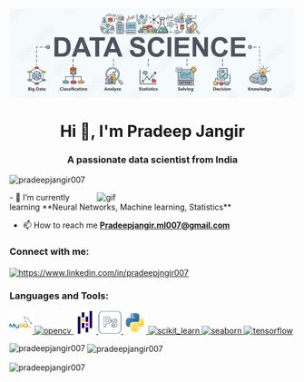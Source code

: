 ![logo](https://github.com/PradeepJangir007/PradeepJangir007/blob/main/img.jpg?raw=true)
<h1 align="center">Hi 👋, I'm Pradeep Jangir</h1>
<h3 align="center">A passionate data scientist from India</h3>

<p align="left"> <img src="https://komarev.com/ghpvc/?username=pradeepjangir007&label=Profile%20views&color=0e75b6&style=flat" alt="pradeepjangir007" /> </p>
<img align="right" alt="gif" width="350" src="https://i.pinimg.com/originals/fc/71/63/fc71635c7f1b09ed30413f59bb749582.gif">
- 🌱 I’m currently learning **Neural Networks, Machine learning, Statistics**

- 📫 How to reach me **Pradeepjangir.ml007@gmail.com**

<h3 align="left">Connect with me:</h3>
<p align="left">
<a href="https://linkedin.com/in/https://www.linkedin.com/in/pradeepjngir007/" target="blank"><img align="center" src="https://raw.githubusercontent.com/rahuldkjain/github-profile-readme-generator/master/src/images/icons/Social/linked-in-alt.svg" alt="https://www.linkedin.com/in/pradeepjngir007" height="30" width="40" /></a>
</p>

<h3 align="left">Languages and Tools:</h3>
<p align="left"> <a href="https://www.mysql.com/" target="_blank" rel="noreferrer"> <img src="https://raw.githubusercontent.com/devicons/devicon/master/icons/mysql/mysql-original-wordmark.svg" alt="mysql" width="40" height="40"/> </a> <a href="https://opencv.org/" target="_blank" rel="noreferrer"> <img src="https://www.vectorlogo.zone/logos/opencv/opencv-icon.svg" alt="opencv" width="40" height="40"/> </a> <a href="https://pandas.pydata.org/" target="_blank" rel="noreferrer"> <img src="https://raw.githubusercontent.com/devicons/devicon/2ae2a900d2f041da66e950e4d48052658d850630/icons/pandas/pandas-original.svg" alt="pandas" width="40" height="40"/> </a> <a href="https://www.photoshop.com/en" target="_blank" rel="noreferrer"> <img src="https://raw.githubusercontent.com/devicons/devicon/master/icons/photoshop/photoshop-line.svg" alt="photoshop" width="40" height="40"/> </a> <a href="https://www.python.org" target="_blank" rel="noreferrer"> <img src="https://raw.githubusercontent.com/devicons/devicon/master/icons/python/python-original.svg" alt="python" width="40" height="40"/> </a> <a href="https://scikit-learn.org/" target="_blank" rel="noreferrer"> <img src="https://upload.wikimedia.org/wikipedia/commons/0/05/Scikit_learn_logo_small.svg" alt="scikit_learn" width="40" height="40"/> </a> <a href="https://seaborn.pydata.org/" target="_blank" rel="noreferrer"> <img src="https://seaborn.pydata.org/_images/logo-mark-lightbg.svg" alt="seaborn" width="40" height="40"/> </a> <a href="https://www.tensorflow.org" target="_blank" rel="noreferrer"> <img src="https://www.vectorlogo.zone/logos/tensorflow/tensorflow-icon.svg" alt="tensorflow" width="40" height="40"/> </a> </p>

<p><img align="left" src="https://github-readme-stats.vercel.app/api/top-langs?username=pradeepjangir007&show_icons=true&locale=en&layout=compact" alt="pradeepjangir007" /></p>

<p>&nbsp;<img align="center" src="https://github-readme-stats.vercel.app/api?username=pradeepjangir007&show_icons=true&locale=en" alt="pradeepjangir007" /></p>

<p><img align="center" src="https://github-readme-streak-stats.herokuapp.com/?user=pradeepjangir007&" alt="pradeepjangir007" /></p>

